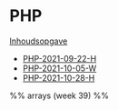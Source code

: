 # PHP

[Inhoudsopgave](PHP-INDEX.md)

- [PHP-2021-09-22-H](week38/PHP-2021-09-22-H.md)
- [PHP-2021-10-05-W](week40/PHP-2021-10-05-W.md)
- [PHP-2021-10-28-H](week43/PHP-2021-10-28-H.md)

%% arrays (week 39) %%
